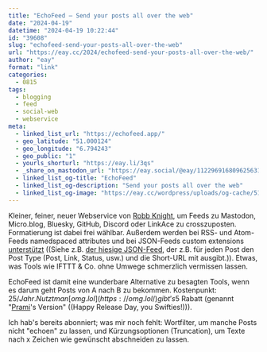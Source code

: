 ```yaml
---
title: "EchoFeed – Send your posts all over the web"
date: "2024-04-19"
datetime: "2024-04-19 10:22:44"
id: "39608"
slug: "echofeed-send-your-posts-all-over-the-web"
url: "https://eay.cc/2024/echofeed-send-your-posts-all-over-the-web/"
author: "eay"
format: "link"
categories:
  - 0815
tags:
  - blogging
  - feed
  - social-web
  - webservice
meta:
  - linked_list_url: "https://echofeed.app/"
  - geo_latitude: "51.000124"
  - geo_longitude: "6.794243"
  - geo_public: "1"
  - yourls_shorturl: "https://eay.li/3qs"
  - _share_on_mastodon_url: "https://eay.social/@eay/112296916809625631"
  - linked_list_og-title: "EchoFeed"
  - linked_list_og-description: "Send your posts all over the web"
  - linked_list_og-image: "https://eay.cc/wordpress/uploads/og-cache/51afe971b4e410a7068f827c9c126ff3.webp"
---
```


Kleiner, feiner, neuer Webservice von [Robb Knight](https://rknight.me/), um Feeds zu Mastodon, Micro.blog, Bluesky, GitHub, Discord oder LinkAce zu crosszuposten. Formatierung ist dabei frei wählbar. Außerdem werden bei RSS- und Atom-Feeds namedspaced attributes und bei JSON-Feeds custom extensions [unterstützt](https://help.echofeed.app/variables/) ((Siehe z.B. [der hiesige JSON-Feed](https://eay.cc/feed/json/), der z.B. für jeden Post den Post Type (Post, Link, Status, usw.) und die Short-URL mit ausgibt.)). Etwas, was Tools wie IFTTT & Co. ohne Umwege schmerzlich vermissen lassen.

EchoFeed ist damit eine wunderbare Alternative zu besagten Tools, wenn es darum geht Posts von A nach B zu bekommen. Kostenpunkt: 25$/Jahr. Nutzt man [omg.lol](https://omg.lol/) gibt's 5$ Rabatt (genannt "[Prami](https://prami.omg.lol/)'s Version" ((Happy Release Day, you Swifties!))).

Ich hab's bereits abonniert; was mir noch fehlt: Wortfilter, um manche Posts nicht "echoen" zu lassen, und Kürzungsoptionen (Truncation), um Texte nach x Zeichen wie gewünscht abschneiden zu lassen.
